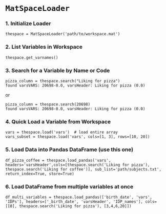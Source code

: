 
# `MatSpaceLoader`

### 1. Initialize Loader


`thespace = MatSpaceLoader('path/to/workspace.mat')`

### 2. List Variables in Workspace

`thespace.get_varnames()`


### 3. Search for a Variable by Name or Code

`pizza_column = thespace.search("Liking for pizza")`\
`found varsVARS: 20698-0.0, varsHeader: Liking for pizza (0.0)`

or

`pizza_column = thespace.search(20698)`\
`found varsVARS: 20698-0.0, varsHeader: Liking for pizza (0.0)`


### 4. Quick Load a Variable from Workspace

`vars = thespace.load('vars')  # load entire array`\
`vars_subset = thespace.load('vars', cols=[1, 3], rows=[10, 20])`


### 5. Load Data into Pandas DataFrame (use this one)


`df_pizza_coffee = thespace.load_pandas('vars', headers='varsHeader',cols=[thespace.search('Liking for pizza'), thespace.search('Liking for coffee')], sub_list='path/subjects.txt', return_index=True, store=True)`


### 6. Load  DataFrame from multiple variables at once 

`df_multi_variables = thespace.load_pandas(['birth_date', 'vars', 'IDPs'], headers=['_birth_date', 'varsHeader', 'IDP_names'], cols=[[0], thespace.search('Liking for pizza'), [3,4,6,20]])`